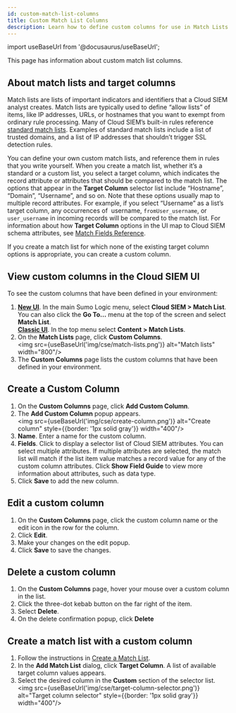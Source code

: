 ```yaml
---
id: custom-match-list-columns
title: Custom Match List Columns
description: Learn how to define custom columns for use in Match Lists.
---
```


import useBaseUrl from '@docusaurus/useBaseUrl';

This page has information about custom match list columns.

## About match lists and target columns

Match lists are lists of important indicators and identifiers that a Cloud SIEM analyst creates. Match lists are typically used to define “allow lists” of items, like IP addresses, URLs, or hostnames that you want to exempt from ordinary rule processing. Many of Cloud SIEM’s built-in rules reference [standard match lists](/docs/cse/match-lists-suppressed-lists/standard-match-lists). Examples of standard match lists include a list of trusted domains, and a list of IP addresses that shouldn’t trigger SSL detection rules.  

You can define your own custom match lists, and reference them in rules that you write yourself. When you create a match list, whether it’s a standard or a custom list, you select a target column, which indicates the record attribute or attributes that should be compared to the match list. The options that appear in the **Target Column** selector list include “Hostname”, “Domain”, “Username”, and so on. Note that these options usually map to multiple record attributes. For example, if you select “Username” as a list’s target column, any occurrences of  username, `fromUser_username`, or `user_username` in incoming records will be compared to the match list. For information about how **Target Column** options in the UI map to Cloud SIEM schema attributes, see [Match Fields Reference](/docs/cse/match-lists-suppressed-lists/match-fields-reference).

If you create a match list for which none of the existing target column options is appropriate, you can create a custom column. 

## View custom columns in the Cloud SIEM UI

To see the custom columns that have been defined in your environment:

1. [**New UI**](/docs/get-started/sumo-logic-ui). In the main Sumo Logic menu, select **Cloud SIEM > Match List**. You can also click the **Go To...** menu at the top of the screen and select **Match List**.  <br/>[**Classic UI**](/docs/get-started/sumo-logic-ui-classic). In the top menu select **Content > Match Lists**. 
1. On the **Match Lists** page, click **Custom Columns**.<br/><img src={useBaseUrl('img/cse/match-lists.png')} alt="Match lists" width="800"/>
1. The **Custom Columns** page lists the custom columns that have been defined in your environment. 

## Create a Custom Column

1. On the **Custom Columns** page, click **Add Custom Column**.
1. The **Add Custom Column** popup appears. <br/><img src={useBaseUrl('img/cse/create-column.png')} alt="Create column" style={{border: '1px solid gray'}} width="400"/>
1. **Name**. Enter a name for the custom column.
1. **Fields**. Click to display a selector list of Cloud SIEM attributes. You can select multiple attributes. If multiple attributes are selected, the match list will match if the list item value matches a record value for any of the custom column attributes. Click **Show Field Guide** to view more information about attributes, such as data type. 
1. Click **Save** to add the new column.

## Edit a custom column

1. On the **Custom Columns** page, click the custom column name or the edit icon in the row for the column.
1. Click **Edit**. 
1. Make your changes on the edit popup.
1. Click **Save** to save the changes.

## Delete a custom column

1. On the **Custom Columns** page, hover your mouse over a custom column in the list.
1. Click the three-dot kebab button on the far right of the item. 
1. Select **Delete**.
1. On the delete confirmation popup, click **Delete**

## Create a match list with a custom column

1. Follow the instructions in [Create a Match List](/docs/cse/match-lists-suppressed-lists/create-match-list/#create-a-match-list).
1. In the **Add Match List** dialog, click **Target Column**. A list of available target column values appears.
1. Select the desired column in the **Custom** section of the selector list.<br/><img src={useBaseUrl('img/cse/target-column-selector.png')} alt="Target column selector" style={{border: '1px solid gray'}} width="400"/>
